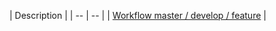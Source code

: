 | Description |
| -- | -- |
| [Workflow master / develop / feature](workflow-master-develop-feature) |

